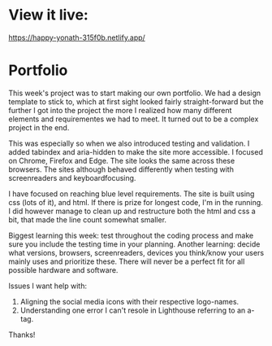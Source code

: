 
# View it live:
https://happy-yonath-315f0b.netlify.app/


# Portfolio
This week's project was to start making our own portfolio. We had a design template to stick to, which at first sight looked fairly straight-forward but the further I got into the project the more I realized how many different elements and requirementes we had to meet. It turned out to be a complex project in the end.

This was especially so when we also introduced testing and validation. I added tabindex and aria-hidden to make the site more accessible. I focused on Chrome, Firefox and Edge. The site looks the same across these browsers. The sites although behaved differently when testing with screenreaders and keyboardfocusing.

I have focused on reaching blue level requirements. The site is built using css (lots of it), and html. If there is prize for longest code, I'm in the running. I did however manage to clean up and restructure both the html and css a bit, that made the line count somewhat smaller. 

Biggest learning this week: test throughout the coding process and make sure you include the testing time in your planning. Another learning: decide what versions, browsers, screenreaders, devices you think/know your users mainly uses and prioritize these. There will never be a perfect fit for all possible hardware and software.

Issues I want help with:
1. Aligning the social media icons with their respective logo-names.
2. Understanding one error I can't resole in Lighthouse referring to an a-tag.

Thanks!
